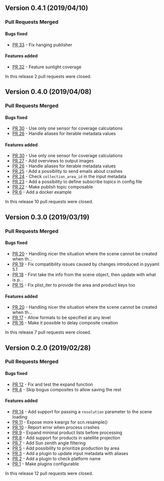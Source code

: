 ## Version 0.4.1 (2019/04/10)


### Pull Requests Merged

#### Bugs fixed

* [PR 33](https://github.com/pytroll/trollflow2/pull/33) - Fix hanging publisher

#### Features added

* [PR 32](https://github.com/pytroll/trollflow2/pull/32) - Feature sunlight coverage

In this release 2 pull requests were closed.

## Version 0.4.0 (2019/04/08)


### Pull Requests Merged

#### Bugs fixed

* [PR 30](https://github.com/pytroll/trollflow2/pull/30) - Use only one sensor for coverage calculations
* [PR 26](https://github.com/pytroll/trollflow2/pull/26) - Handle aliases for iterable metadata values

#### Features added

* [PR 30](https://github.com/pytroll/trollflow2/pull/30) - Use only one sensor for coverage calculations
* [PR 27](https://github.com/pytroll/trollflow2/pull/27) - Add overviews to output images
* [PR 26](https://github.com/pytroll/trollflow2/pull/26) - Handle aliases for iterable metadata values
* [PR 25](https://github.com/pytroll/trollflow2/pull/25) - Add a possibility to send emails about crashes
* [PR 24](https://github.com/pytroll/trollflow2/pull/24) - Check `collection_area_id` in the input metadata
* [PR 23](https://github.com/pytroll/trollflow2/pull/23) - Add a possibility to define subscribe topics in config file
* [PR 22](https://github.com/pytroll/trollflow2/pull/22) - Make publish topic composable
* [PR 6](https://github.com/pytroll/trollflow2/pull/6) - Add a docker example

In this release 10 pull requests were closed.

## Version 0.3.0 (2019/03/19)


### Pull Requests Merged

#### Bugs fixed

* [PR 20](https://github.com/pytroll/trollflow2/pull/20) - Handling nicer the situation where the scene cannot be created when th…
* [PR 19](https://github.com/pytroll/trollflow2/pull/19) - Fix compatibility issues caused by changes introduced in pyyaml 5.1
* [PR 18](https://github.com/pytroll/trollflow2/pull/18) - First take the info from the scene object, then update with what is p…
* [PR 15](https://github.com/pytroll/trollflow2/pull/15) - Fix plist_iter to provide the area and product keys too

#### Features added

* [PR 20](https://github.com/pytroll/trollflow2/pull/20) - Handling nicer the situation where the scene cannot be created when th…
* [PR 17](https://github.com/pytroll/trollflow2/pull/17) - Allow formats to be specified at any level
* [PR 16](https://github.com/pytroll/trollflow2/pull/16) - Make it possible to delay composite creation

In this release 7 pull requests were closed.

## Version 0.2.0 (2019/02/28)


### Pull Requests Merged

#### Bugs fixed

* [PR 12](https://github.com/pytroll/trollflow2/pull/12) - Fix and test the expand function
* [PR 4](https://github.com/pytroll/trollflow2/pull/4) - Skip bogus composites to allow saving the rest

#### Features added

* [PR 14](https://github.com/pytroll/trollflow2/pull/14) - Add support for passing a `resolution` parameter to the scene loading
* [PR 11](https://github.com/pytroll/trollflow2/pull/11) - Expose more kwargs for scn.resample()
* [PR 10](https://github.com/pytroll/trollflow2/pull/10) - Report error when process crashes
* [PR 9](https://github.com/pytroll/trollflow2/pull/9) - Expand minimal product lists before processing
* [PR 8](https://github.com/pytroll/trollflow2/pull/8) - Add support for products in satellite projection
* [PR 7](https://github.com/pytroll/trollflow2/pull/7) - Add Sun zenith angle filtering
* [PR 5](https://github.com/pytroll/trollflow2/pull/5) - Add possibility to prioritize production by area
* [PR 3](https://github.com/pytroll/trollflow2/pull/3) - Add a plugin to update input metadata with aliases
* [PR 2](https://github.com/pytroll/trollflow2/pull/2) - Add a plugin to check platform name
* [PR 1](https://github.com/pytroll/trollflow2/pull/1) - Make plugins configurable

In this release 12 pull requests were closed.
